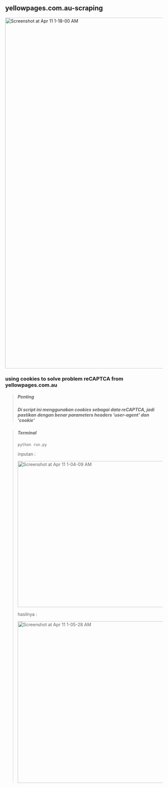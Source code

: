 ## yellowpages.com.au-scraping

<img width="1121" alt="Screenshot at Apr 11 1-18-00 AM" src="https://user-images.githubusercontent.com/3155098/114280516-d15e7380-9a63-11eb-9cb1-561e73b2e674.png">



###  using cookies to solve problem reCAPTCA from yellowpages.com.au

> ##### Penting
> 
> ##### Di script ini menggunakan cookies sebagai data reCAPTCA, jadi pastikan dengan benar parameters headers 'user-agent' dan 'cookie'

> ##### Terminal
>`python run.py` 
>
> inputan : 
> 
>
> <img width="467" alt="Screenshot at Apr 11 1-04-09 AM" src="https://user-images.githubusercontent.com/3155098/114280456-7dec2580-9a63-11eb-897e-43f50bd1aff4.png">
> 
>
> hasilnya : 
> 
>
> <img width="517" alt="Screenshot at Apr 11 1-05-28 AM" src="https://user-images.githubusercontent.com/3155098/114280462-86446080-9a63-11eb-9e3e-d82c4e5dad33.png">


